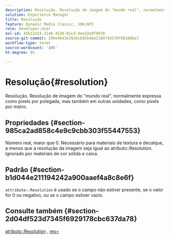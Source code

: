 ```yaml
---
description: Resolução. Resolução de imagem do "mundo real", normalmente expressa como pixels por polegada, mas também em outras unidades, como pixels por metro.
solution: Experience Manager
title: Resolução
feature: Dynamic Media Classic, SDK/API
role: Developer,User
exl-id: 45b12324-3148-4530-82cd-0ee32e9f98f8
source-git-commit: 206e4643e3926cb85b4be2189743578f88180be7
workflow-type: tm+mt
source-wordcount: '105'
ht-degree: 0%

---
```


# Resolução{#resolution}

Resolução. Resolução de imagem do &quot;mundo real&quot;, normalmente expressa como pixels por polegada, mas também em outras unidades, como pixels por metro.

## Propriedades {#section-985ca2ad858c4e9c9cbb303f55447553}

Número real, maior que 0. Necessário para materiais de textura e decalque, a menos que a resolução da imagem seja igual ao atributo::Resolution. Ignorado por materiais de cor sólida e caixa.

## Padrão {#section-b1d044e211194242a900aaef4a8c8e6f}

`attribute::Resolution` é usado se o campo não estiver presente, se o valor for 0 ou negativo, ou se o campo estiver vazio.

## Consulte também {#section-2d04df523d7345f6929178cbc637da78}

[atributo::Resolution](../../../../../ir-api/material-cat/image-rendering-api-ref/c-ir-material-catalog/c-ir-material-data-reference/r-ir-resolution-dataref.md#reference-09fe14e6bfbf4db6b7f4369fffecc806) ,  [res=](../../../../../ir-api/http-protocol/image-rendering-api-ref/c-ir-http-protocol-ref/c-ir-http-protocol-command-reference/r-ir-res.md#reference-0ad9de8887144c83a6db97b4994f7c04)
